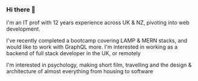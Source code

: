 ### Hi there 👋
I'm an IT prof with 12 years experience across UK & NZ, pivoting into web development. 

I've recently completed a bootcamp covering LAMP & MERN stacks, and would like to work with GraphQL more.
I'm interested in working as a backend of full stack developer in the UK, or remotely

I'm  interested in psychology, making short film, travelling and the design & architecture of almost everything from housing to software

<!--
**davin2020/davin2020** is a ✨ _special_ ✨ repository because its `README.md` (this file) appears on your GitHub profile.

Here are some ideas to get you started:

- 🔭 I’m currently working on ...
- 🌱 I’m currently learning ...
- 👯 I’m looking to collaborate on ...
- 🤔 I’m looking for help with ...
- 💬 Ask me about ...
- 📫 How to reach me: ...
- 😄 Pronouns: ...
- ⚡ Fun fact: ...
-->
